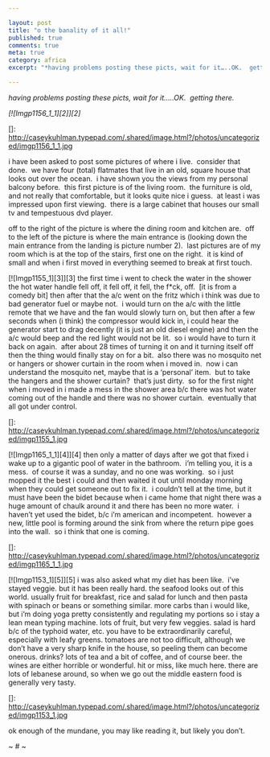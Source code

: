```yaml
---

layout: post
title: "o the banality of it all!"
published: true
comments: true
meta: true
category: africa
excerpt: "*having problems posting these picts, wait for it…..OK.  getting there.*"

---
```


*having problems posting these picts, wait for it…..OK.  getting there.*

*[![Imgp1156_1_1][2]][2]*

 []: http://caseykuhlman.typepad.com/.shared/image.html?/photos/uncategorized/imgp1156_1_1.jpg

i have been asked to post some pictures of where i live.  consider that done.  we have four (total) flatmates that live in an old, square house that looks out over the ocean.  i have shown you the views from my personal balcony before.  this first picture is of the living room.  the furniture is old, and not really that comfortable, but it looks quite nice i guess.  at least i was impressed upon first viewing.  there is a large cabinet that houses our small tv and tempestuous dvd player.  

off to the right of the picture is where the dining room and kitchen are.  off to the left of the picture is where the main entrance is (looking down the main entrance from the landing is picture number 2).  last pictures are of my room which is at the top of the stairs, first one on the right.  it is kind of small and when i first moved in everything seemed to break at first touch. 

[![Imgp1155_1][3]][3] the first time i went to check the water in the shower the hot water handle fell off, it fell off, it fell, the f*ck, off.  [it is from a comedy bit] then after that the a/c went on the fritz which i think was due to bad generator fuel or maybe not.  i would turn on the a/c with the little remote that we have and the fan would slowly turn on, but then after a few seconds when (i think) the compressor would kick in, i could hear the generator start to drag decently (it is just an old diesel engine) and then the a/c would beep and the red light would not be lit.  so i would have to turn it back on again.  after about 28 times of turning it on and it turning itself off then the thing would finally stay on for a bit.  also there was no mosquito net or hangers or shower curtain in the room when i moved in.  now i can understand the mosquito net, maybe that is a ‘personal’ item.  but to take the hangers and the shower curtain?  that’s just dirty.  so for the first night when i moved in i made a mess in the shower area b/c there was hot water coming out of the handle and there was no shower curtain.  eventually that all got under control.

 []: http://caseykuhlman.typepad.com/.shared/image.html?/photos/uncategorized/imgp1155_1.jpg

[![Imgp1165_1_1][4]][4] then only a matter of days after we got that fixed i wake up to a gigantic pool of water in the bathroom.  i’m telling you, it is a mess.  of course it was a sunday, and no one was working.  so i just mopped it the best i could and then waited it out until monday morning when they could get someone out to fix it.  i couldn’t tell at the time, but it must have been the bidet because when i came home that night there was a huge amount of chaulk around it and there has been no more water.  i haven’t yet used the bidet, b/c i’m american and incompetent.  however a new, little pool is forming around the sink from where the return pipe goes into the wall.  so i think that one is coming.  

 []: http://caseykuhlman.typepad.com/.shared/image.html?/photos/uncategorized/imgp1165_1_1.jpg

[![Imgp1153_1][5]][5] i was also asked what my diet has been like.  i’ve stayed veggie. but it has been really hard. the seafood looks out of this world. usually fruit for breakfast, rice and salad for lunch and then pasta with spinach or beans or something similar. more carbs than i would like, but i’m doing yoga pretty consistently and regulating my portions so i stay a lean mean typing machine. lots of fruit, but very few veggies. salad is hard b/c of the typhoid water, etc. you have to be extraordinarily careful, especially with leafy greens. tomatoes are not too difficult, although we don’t have a very sharp knife in the house, so peeling them can become onerous. drinks? lots of tea and a bit of coffee, and of course beer. the wines are either horrible or wonderful. hit or miss, like much here. there are lots of lebanese around, so when we go out the middle eastern food is generally very tasty. 

 []: http://caseykuhlman.typepad.com/.shared/image.html?/photos/uncategorized/imgp1153_1.jpg

ok enough of the mundane, you may like reading it, but likely you don’t.

~ # ~